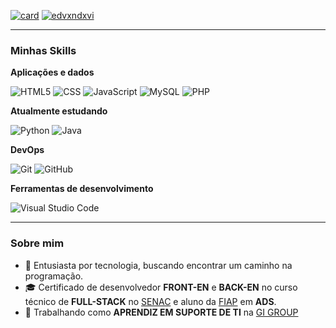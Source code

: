 [![card](https://github-readme-stats.vercel.app/api?username=edvxndxvi&theme=merko&show_icons=true)](https://github.com/anuraghazra/github-readme-stats) 
[![edvxndxvi](https://github-readme-stats.vercel.app/api/top-langs/?username=edvxndxvi&hide=html&layout=compact&theme=merko)](https://github.com/anuraghazra/github-readme-stats)

<hr>

<h3>Minhas Skills</h3>

**Aplicações e dados**

![HTML5](https://img.shields.io/badge/HTML5-E34F26?style=for-the-badge&logo=html5&logoColor=white)
![CSS](https://img.shields.io/badge/CSS3-1572B6?style=for-the-badge&logo=css3&logoColor=white)
![JavaScript](https://img.shields.io/badge/JavaScript-F7DF1E?style=for-the-badge&logo=javascript&logoColor=black)
![MySQL](https://img.shields.io/badge/MySQL-00000F?style=for-the-badge&logo=mysql&logoColor=white)
![PHP](https://img.shields.io/badge/PHP-777BB4?style=for-the-badge&logo=php&logoColor=white)

**Atualmente estudando**

![Python](https://img.shields.io/badge/Python-3776AB?style=for-the-badge&logo=python&logoColor=white)
![Java](https://img.shields.io/badge/Java-ED8B00?style=for-the-badge&logo=openjdk&logoColor=white)

**DevOps**

![Git](https://img.shields.io/badge/-Git-333333?style=flat&logo=git)
![GitHub](https://img.shields.io/badge/-GitHub-333333?style=flat&logo=github)

**Ferramentas de desenvolvimento**

![Visual Studio Code](https://img.shields.io/badge/-Visual%20Studio%20Code-333333?style=flat&logo=visual-studio-code&logoColor=007ACC)

<hr>

<h3>Sobre mim</h3>

- 🤔 Entusiasta por tecnologia, buscando encontrar um caminho na programação.
- 🎓 Certificado de desenvolvedor **FRONT-EN** e **BACK-EN** no curso técnico de **FULL-STACK** no <a href="https://www.sp.senac.br">SENAC</a> e aluno da <a href="https://www.fiap.com.br">FIAP<a/> em **ADS**.
- 💼 Trabalhando como **APRENDIZ EM SUPORTE DE TI** na <a href="https://br.gigroup.com">GI GROUP</a>
